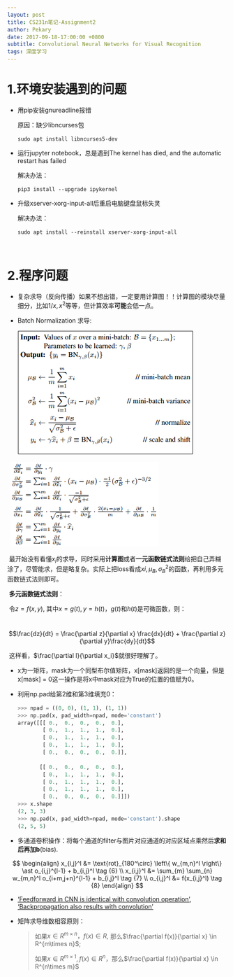 ```yaml
---
layout: post
title: CS231n笔记-Assignment2
author: Pekary
date: 2017-09-18-17:00:00 +0800
subtitle: Convolutional Neural Networks for Visual Recognition
tags: 深度学习
---
```



# 1.环境安装遇到的问题

- 用pip安装gnureadline报错

  原因：缺少libncurses包

  ```shell
  sudo apt install libncurses5-dev
  ```

- 运行jupyter notebook，总是遇到The kernel has died, and the automatic restart has failed

  解决办法：

  ```shell
  pip3 install --upgrade ipykernel
  ```

- 升级xserver-xorg-input-all后重启电脑键盘鼠标失灵

  解决办法：

  ```shell
  sudo apt install --reinstall xserver-xorg-input-all
  ```

  ​

# 2.程序问题

- 复杂求导（反向传播）如果不想出错，一定要用计算图！！计算图的模块尽量细分，比如$1/x, x^2$等等，但计算效率**可能**会低一点。

- ​Batch Normalization 求导: 

  ![bn](/assets/bn.png)


​                                                 ​ ![pbn](/assets/pbn.png)

​	最开始没有看懂$x_i$的求导，同时采用**计算图**或者**一元函数链式法则**给把自己弄糊涂了，尽管能求，但是略复杂。实际上把loss看成$xi, \mu_B, \sigma_B^2$的函数，再利用多元函数链式法则即可。

​	**多元函数链式法则**：

​	令$z=f(x, y)$, 其中$x=g(t), y=h(t)$，$g(t)$和$h(t)$是可微函数，则：

​	$$\frac{dz}{dt} = \frac{\partial z}{\partial x} \frac{dx}{dt} + \frac{\partial z}{\partial y}\frac{dy}{dt}$$

​	这样看，$\frac{\partial l}{\partial x_i}$就很好理解了。

- x为一矩阵，mask为一个同型布尔值矩阵，x[mask]返回的是一个向量，但是x[mask] = 0这一操作是将x中mask对应为True的位置的值赋为0。

- 利用np.pad给第2维和第3维填充0：

  ```python
  >>> npad = ((0, 0), (1, 1), (1, 1))
  >>> np.pad(x, pad_width=npad, mode='constant')
  array([[[ 0.,  0.,  0.,  0.,  0.],
          [ 0.,  1.,  1.,  1.,  0.],
          [ 0.,  1.,  1.,  1.,  0.],
          [ 0.,  1.,  1.,  1.,  0.],
          [ 0.,  0.,  0.,  0.,  0.]],

         [[ 0.,  0.,  0.,  0.,  0.],
          [ 0.,  1.,  1.,  1.,  0.],
          [ 0.,  1.,  1.,  1.,  0.],
          [ 0.,  1.,  1.,  1.,  0.],
          [ 0.,  0.,  0.,  0.,  0.]]])
  >>> x.shape
  (2, 3, 3)
  >>> np.pad(x, pad_width=npad, mode='constant').shape
  (2, 5, 5)
  ```

- 多通道卷积操作：将每个通道的filter与图片对应通道的对应区域点乘然后**求和后再加b**(bias).



$$
\begin{align}
x_{i,j}^l &= \text{rot}_{180^\circ} \left\{ w_{m,n}^l \right\} \ast o_{i,j}^{l-1} + b_{i,j}^l \tag {6} \\
x_{i,j}^l &= \sum_{m} \sum_{n} w_{m,n}^l o_{i+m,j+n}^{l-1} + b_{i,j}^l \tag {7} \\
o_{i,j}^l &= f(x_{i,j}^l) \tag {8}
\end{align}
$$

- [‘Feedforward in CNN is identical with convolution operation’](https://grzegorzgwardys.wordpress.com/2016/04/22/8/#unique-identifier),  [‘Backpropagation also results with convolution’](https://grzegorzgwardys.wordpress.com/2016/04/22/8/#unique-identifier2)

- 矩阵求导维数相容原则：

  > 如果$x \in R^{m\times n}，f(x) \in R,$ 那么$\frac{\partial f(x)}{\partial x} \in R^{m\times n}$;
  >
  > 如果$x \in R^{m \times 1}, f(x) \in R^n$，那么$\frac{\partial f(x)}{\partial x} \in R^{n\times m}$

  ​